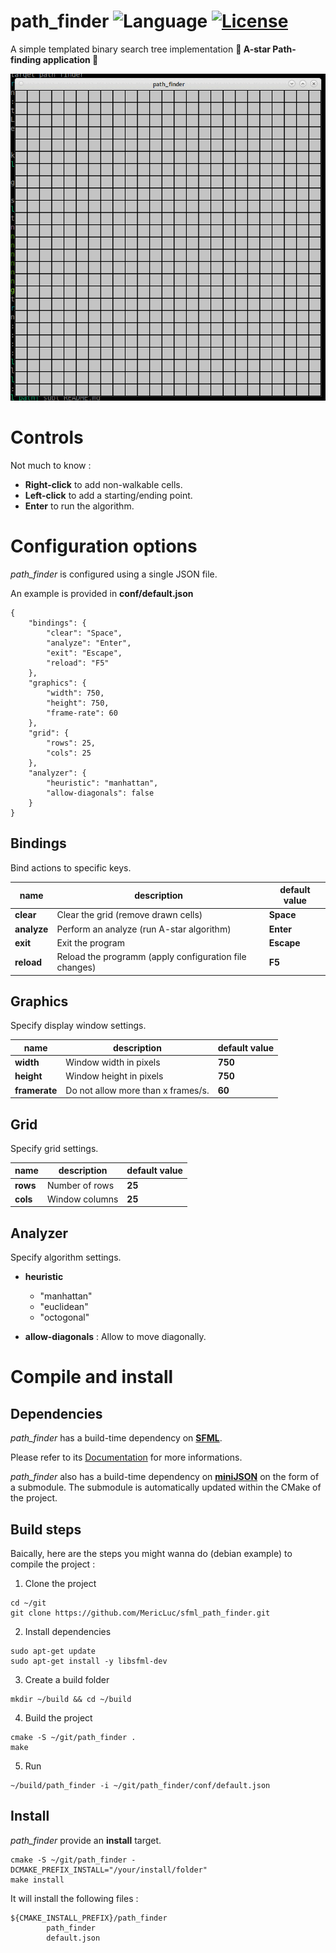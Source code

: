 # path_finder ![Language](https://img.shields.io/badge/language-C++17-orange.svg) [![License](https://img.shields.io/badge/license-GNU-blue.svg)](./LICENSE.md)
A simple templated binary search tree implementation
**:star2: A-star Path-finding application :star2:**

![example](imgs/example.gif)

# Controls

Not much to know :
- **Right-click** to add non-walkable cells.
- **Left-click** to add a starting/ending point.
- **Enter** to run the algorithm.

# Configuration options

*path_finder* is configured using a single JSON file.

An example is provided in **conf/default.json**

```
{
    "bindings": {
        "clear": "Space",
        "analyze": "Enter",
        "exit": "Escape",
        "reload": "F5"
    },
    "graphics": {
        "width": 750,
        "height": 750,
        "frame-rate": 60
    },
    "grid": {
        "rows": 25,
        "cols": 25
    },
    "analyzer": {
        "heuristic": "manhattan",
        "allow-diagonals": false  
    }
} 
```

## Bindings

Bind actions to specific keys.

| name | description | default value
| ------ | ------ | ------ |
|  **clear** | Clear the grid (remove drawn cells) | **Space** |
|  **analyze** | Perform an analyze (run A-star algorithm) | **Enter** |
|  **exit** | Exit the program | **Escape** |
|  **reload** | Reload the programm (apply configuration file changes) | **F5** |

## Graphics

Specify display window settings.

| name | description | default value
| ------ | ------ | ------ |
|  **width** | Window width in pixels | **750** |
|  **height** | Window height in pixels | **750** |
|  **framerate** | Do not allow more than x frames/s. | **60** |

## Grid 

Specify grid settings.

| name | description | default value
| ------ | ------ | ------ |
|  **rows** | Number of rows | **25** |
|  **cols** | Window columns | **25** |

## Analyzer

Specify algorithm settings.

- **heuristic**
  - "manhattan"
  - "euclidean"
  - "octogonal"

- **allow-diagonals** : Allow to move diagonally.

# Compile and install

## Dependencies

*path_finder* has a build-time dependency on [**SFML**](https://www.sfml-dev.org/index-fr.php).

Please refer to its [Documentation](https://www.sfml-dev.org/download/sfml/2.5.1/index-fr.php) for more informations.

*path_finder* also has a build-time dependency on [**miniJSON**](../minijson) on the form of a submodule. The submodule is automatically updated within the CMake of the project.

## Build steps

Baically, here are the steps you might wanna do (debian example) to compile the project :

1. Clone the project 

```
cd ~/git
git clone https://github.com/MericLuc/sfml_path_finder.git
```

2. Install dependencies

```
sudo apt-get update
sudo apt-get install -y libsfml-dev
```

3. Create a build folder

```
mkdir ~/build && cd ~/build
```

4. Build the project

```
cmake -S ~/git/path_finder .
make
```

5. Run 

```
~/build/path_finder -i ~/git/path_finder/conf/default.json
```

## Install

*path_finder* provide an **install** target.

```
cmake -S ~/git/path_finder -DCMAKE_PREFIX_INSTALL="/your/install/folder"
make install
```

It will install the following files :

```
${CMAKE_INSTALL_PREFIX}/path_finder
        path_finder
        default.json
```
